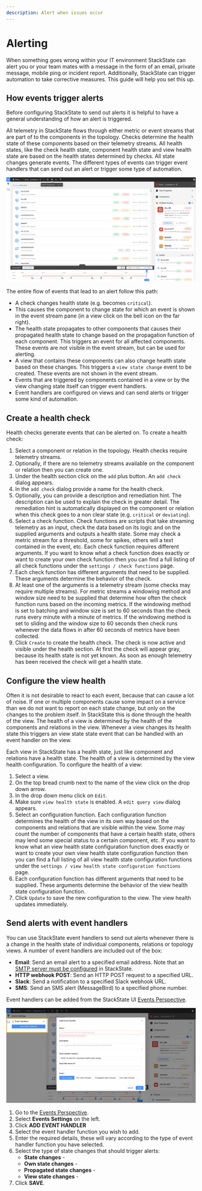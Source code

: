 ```yaml
---
description: Alert when issues occur
---
```


# Alerting

When something goes wrong within your IT environment StackState can alert you or your team mates with a message in the form of an email, private message, mobile ping or incident report. Additionally, StackState can trigger automation to take corrective measures. This guide will help you set this up.

## How events trigger alerts

Before configuring StackState to send out alerts it is helpful to have a general understanding of how an alert is triggered.

All telemetry in StackState flows through either metric or event streams that are part of to the components in the topology. Checks determine the health state of these components based on their telemetry streams. All health states, like the check health state, component health state and view health state are based on the health states determined by checks. All state changes generate events. The different types of events can trigger event handlers that can send out an alert or trigger some type of automation.

![Events Perspective](../.gitbook/assets/event-perspective.png)

The entire flow of events that lead to an alert follow this path:

* A check changes health state \(e.g. becomes `critical`\).
* This causes the component to change state for which an event is shown in the event stream pane \(in a view click on the bell icon on the far right\).
* The health state propagates to other components that causes their propagated health state to change based on the propagation function of each component. This triggers an event for all affected components. These events are not visible in the event stream, but can be used for alerting.
* A view that contains these components can also change health state based on these changes. This triggers a `view state change` event to be created. These events are not shown in the event stream.
* Events that are triggered by components contained in a view or by the view changing state itself can trigger event handlers.
* Event handlers are configured on views and can send alerts or trigger some kind of automation.

## Create a health check

Health checks generate events that can be alerted on. To create a health check:

1. Select a component or relation in the topology. Health checks require telemetry streams.
2. Optionally, if there are no telemetry streams available on the component or relation then you can create one.
3. Under the health section click on the `add` plus button. An `add check` dialog appears.
4. In the `add check` dialog provide a name for the health check.
5. Optionally, you can provide a description and remediation hint. The description can be used to explain the check in greater detail. The remediation hint is automatically displayed on the component or relation when this check goes to a non clear state \(e.g. `critical` or `deviating`\).
6. Select a check function. Check functions are scripts that take streaming telemetry as an input, check the data based on its logic and on the supplied arguments and outputs a health state. Some may check a metric stream for a threshold, some for spikes, others will a text contained in the event, etc. Each check function requires different arguments. If you want to know what a check function does exactly or want to create your own check function then you can find a full listing of all check functions under the `settings / check functions` page.
7. Each check function has different arguments that need to be supplied. These arguments determine the behavior of the check.
8. At least one of the arguments is a telemetry stream \(some checks may require multiple streams\). For metric streams a windowing method and window size need to be supplied that determine how often the check function runs based on the incoming metrics. If the windowing method is set to batching and window size is set to 60 seconds than the check runs every minute with a minute of metrics. If the windowing method is set to sliding and the window size to 60 seconds then check runs whenever the data flows in after 60 seconds of metrics have been collected.
9. Click `Create` to create the health check. The check is now active and visible under the health section. At first the check will appear gray, because its health state is not yet known. As soon as enough telemetry has been received the check will get a health state.

## Configure the view health

Often it is not desirable to react to each event, because that can cause a lot of noise. If one or multiple components cause some impact on a service than we do not want to report on each state change, but only on the changes to the problem itself. In StackState this is done through the health of the view. The health of a view is determined by the health of the components and relations in the view. Whenever a view changes its health state this triggers an view state state event that can be handled with an event handler on the view.

Each view in StackState has a health state, just like component and relations have a health state. The health of a view is determined by the view health configuration. To configure the health of a view:

1. Select a view.
2. On the top bread crumb next to the name of the view click on the drop down arrow.
3. In the drop down menu click on `Edit`.
4. Make sure `view health state` is enabled. A `edit query view` dialog appears.
5. Select an configuration function. Each configuration function determines the health of the view in its own way based on the components and relations that are visible within the view. Some may count the number of components that have a certain health state, others may lend some special status to a certain component, etc. If you want to know what an view health state configuration function does exactly or want to create your own view health state configuration function then you can find a full listing of all view health state configuration functions under the `settings / view health state configuration functions` page.
6. Each configuration function has different arguments that need to be supplied. These arguments determine the behavior of the view health state configuration function.
7. Click `Update` to save the new configuration to the view. The view health updates immediately.

## Send alerts with event handlers

You can use StackState event handlers to send out alerts whenever there is a change in the health state of individual components, relations or topology views. A number of event handlers are included out of the box:

- **Email**: Send an email alert to a specified email address. Note that an [SMTP server must be configured](/configure/topology/configure-email-alerts.mc) in StackState.
- **HTTP webhook POST**: Send an HTTP POST request to a specified URL.
- **Slack**: Send a notification to a specified Slack webhook URL.
- **SMS**: Send an SMS alert (MessageBird) to a specified phone number.

Event handlers can be added from the StackState UI [Events Perspective](/use/perspectives/event-perspective.md).

![Add an event handlers](../.gitbook/assets/event_handlers_tab.png)

1. Go to the [Events Perspective](/use/perspectives/event-perspective.md).
2. Select **Events Settings** on the left.
3. Click **ADD EVENT HANDLER**
4. Select the event handler function you wish to add.
5. Enter the required details, these will vary according to the type of event handler function you have selected.
6. Select the type of state changes that should trigger alerts:
    - **State changes** - 
    - **Own state changes** - 
    - **Propagated state changes** - 
    - **View state changes** - 
7. Click **SAVE**.



